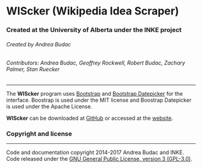 # WIScker (Wikipedia Idea Scraper) 
### Created at the University of Alberta under the INKE project 
###### Created by Andrea Budac 
###### Contributors: Andrea Budac, Geoffrey Rockwell, Robert Budac, Zachary Palmer, Stan Ruecker
***
The **WIScker** program uses [Bootstrap](http://getbootstrap.com/ "Bootstrap") and [Bootstrap Datepicker](http://bootstrap-datepicker.readthedocs.org/en/release/ "Bootstrap Datepicker") for the interface. Boostrap is used under the MIT license and Boostrap Datepicker is used under the Apache License.

**WIScker** can be downloaded at [GitHub](https://github.com/abudac/INKE_WIScker "GitHub") or accessed at the [website](http://cloud.tapor.ca/wiscker/ "website").

### Copyright and license
***
Code and documentation copyright 2014-2017 Andrea Budac and INKE. Code released under the [GNU General Public License, version 3 (GPL-3.0)](http://www.gnu.org/licenses/ "GNU General Public License, version 3 (GPL-3.0)").